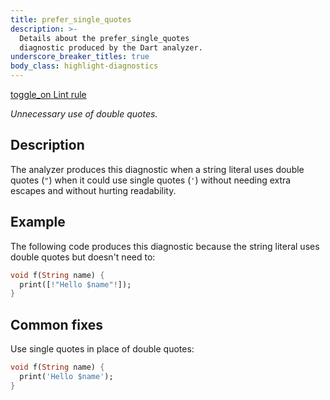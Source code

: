 ```yaml
---
title: prefer_single_quotes
description: >-
  Details about the prefer_single_quotes
  diagnostic produced by the Dart analyzer.
underscore_breaker_titles: true
body_class: highlight-diagnostics
---
```


<div class="tags">
  <a class="tag-label"
      href="/tools/linter-rules/prefer_single_quotes"
      title="Learn about the lint rule that enables this diagnostic."
      aria-label="Learn about the lint rule that enables this diagnostic."
      target="_blank">
    <span class="material-symbols" aria-hidden="true">toggle_on</span>
    <span>Lint rule</span>
  </a>
</div>

_Unnecessary use of double quotes._

## Description

The analyzer produces this diagnostic when a string literal uses double
quotes (`"`) when it could use single quotes (`'`) without needing extra
escapes and without hurting readability.

## Example

The following code produces this diagnostic because the string literal
uses double quotes but doesn't need to:

```dart
void f(String name) {
  print([!"Hello $name"!]);
}
```

## Common fixes

Use single quotes in place of double quotes:

```dart
void f(String name) {
  print('Hello $name');
}
```
